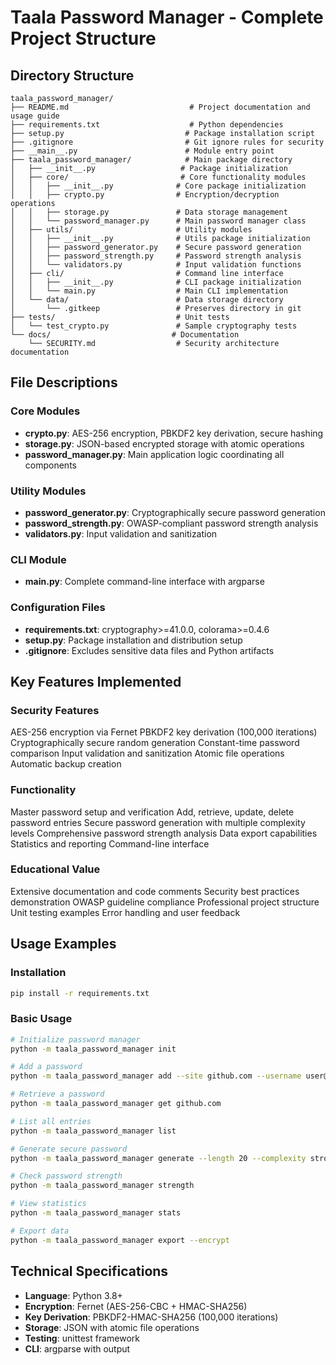 
# Taala Password Manager - Complete Project Structure

## Directory Structure
```
taala_password_manager/
├── README.md                           # Project documentation and usage guide
├── requirements.txt                    # Python dependencies
├── setup.py                           # Package installation script
├── .gitignore                         # Git ignore rules for security
├── __main__.py                        # Module entry point
├── taala_password_manager/            # Main package directory
│   ├── __init__.py                   # Package initialization
│   ├── core/                         # Core functionality modules
│   │   ├── __init__.py              # Core package initialization
│   │   ├── crypto.py                # Encryption/decryption operations
│   │   ├── storage.py               # Data storage management
│   │   └── password_manager.py      # Main password manager class
│   ├── utils/                       # Utility modules
│   │   ├── __init__.py              # Utils package initialization
│   │   ├── password_generator.py    # Secure password generation
│   │   ├── password_strength.py     # Password strength analysis
│   │   └── validators.py            # Input validation functions
│   ├── cli/                         # Command line interface
│   │   ├── __init__.py              # CLI package initialization
│   │   └── main.py                  # Main CLI implementation
│   └── data/                        # Data storage directory
│       └── .gitkeep                 # Preserves directory in git
├── tests/                           # Unit tests
│   └── test_crypto.py               # Sample cryptography tests
└── docs/                           # Documentation
    └── SECURITY.md                  # Security architecture documentation
```

## File Descriptions

### Core Modules
- **crypto.py**: AES-256 encryption, PBKDF2 key derivation, secure hashing
- **storage.py**: JSON-based encrypted storage with atomic operations
- **password_manager.py**: Main application logic coordinating all components

### Utility Modules  
- **password_generator.py**: Cryptographically secure password generation
- **password_strength.py**: OWASP-compliant password strength analysis
- **validators.py**: Input validation and sanitization

### CLI Module
- **main.py**: Complete command-line interface with argparse

### Configuration Files
- **requirements.txt**: cryptography>=41.0.0, colorama>=0.4.6
- **setup.py**: Package installation and distribution setup
- **.gitignore**: Excludes sensitive data files and Python artifacts

## Key Features Implemented

### Security Features
AES-256 encryption via Fernet
PBKDF2 key derivation (100,000 iterations)  
Cryptographically secure random generation
Constant-time password comparison
Input validation and sanitization
Atomic file operations
Automatic backup creation

### Functionality
Master password setup and verification
Add, retrieve, update, delete password entries
Secure password generation with multiple complexity levels
Comprehensive password strength analysis
Data export capabilities
Statistics and reporting
Command-line interface

### Educational Value
Extensive documentation and code comments
Security best practices demonstration
OWASP guideline compliance
Professional project structure
Unit testing examples
Error handling and user feedback

## Usage Examples

### Installation
```bash
pip install -r requirements.txt
```

### Basic Usage
```bash
# Initialize password manager
python -m taala_password_manager init

# Add a password
python -m taala_password_manager add --site github.com --username user@example.com

# Retrieve a password  
python -m taala_password_manager get github.com

# List all entries
python -m taala_password_manager list

# Generate secure password
python -m taala_password_manager generate --length 20 --complexity strong

# Check password strength
python -m taala_password_manager strength

# View statistics
python -m taala_password_manager stats

# Export data
python -m taala_password_manager export --encrypt
```

## Technical Specifications

- **Language**: Python 3.8+
- **Encryption**: Fernet (AES-256-CBC + HMAC-SHA256)  
- **Key Derivation**: PBKDF2-HMAC-SHA256 (100,000 iterations)
- **Storage**: JSON with atomic file operations
- **Testing**: unittest framework
- **CLI**: argparse with output
